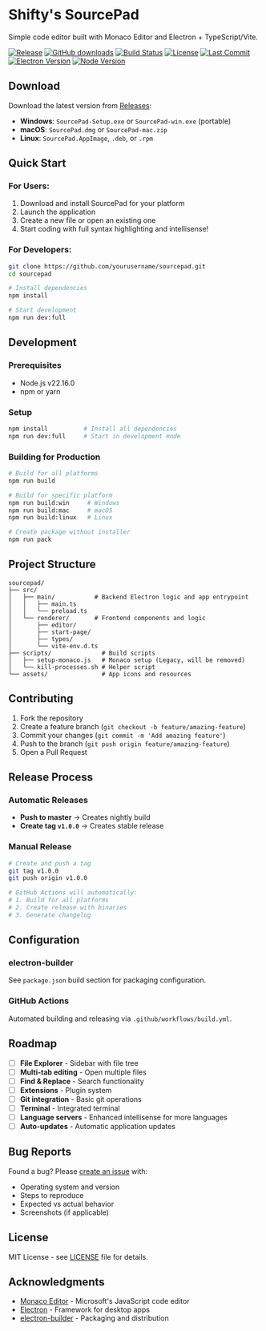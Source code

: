 # Shifty's SourcePad

Simple code editor built with Monaco Editor and Electron + TypeScript/Vite.

[![Release](https://img.shields.io/github/v/release/ShiftyX1/sourcepad)](https://github.com/ShiftyX1/sourcepad/releases)
[![GitHub downloads](https://img.shields.io/github/downloads/ShiftyX1/sourcepad/total)](https://github.com/ShiftyX1/sourcepad/releases)
[![Build Status](https://img.shields.io/github/actions/workflow/status/ShiftyX1/sourcepad/build.yaml?branch=master)](https://github.com/ShiftyX1/sourcepad/actions)
[![License](https://img.shields.io/github/license/ShiftyX1/sourcepad?label=license)](https://github.com/ShiftyX1/sourcepad/blob/master/LICENSE)
[![Last Commit](https://img.shields.io/github/last-commit/ShiftyX1/sourcepad)](https://github.com/ShiftyX1/sourcepad/commits/master)
[![Electron Version](https://img.shields.io/badge/electron-37.3.1-47848F?logo=electron)](https://www.electronjs.org/)
[![Node Version](https://img.shields.io/badge/node.js-22.16.0-green?logo=node.js)](https://nodejs.org/)

## Download

Download the latest version from [Releases](https://github.com/ShiftyX1/sourcepad/releases):

- **Windows**: `SourcePad-Setup.exe` or `SourcePad-win.exe` (portable)
- **macOS**: `SourcePad.dmg` or `SourcePad-mac.zip`
- **Linux**: `SourcePad.AppImage`, `.deb`, or `.rpm`

## Quick Start

### For Users:
1. Download and install SourcePad for your platform
2. Launch the application
3. Create a new file or open an existing one
4. Start coding with full syntax highlighting and intellisense!

### For Developers:

```bash
git clone https://github.com/yourusername/sourcepad.git
cd sourcepad

# Install dependencies
npm install

# Start development
npm run dev:full
```

## Development

### Prerequisites
- Node.js v22.16.0
- npm or yarn

### Setup
```bash
npm install          # Install all dependencies
npm run dev:full     # Start in development mode
```

### Building for Production

```bash
# Build for all platforms
npm run build

# Build for specific platform
npm run build:win     # Windows
npm run build:mac     # macOS
npm run build:linux   # Linux

# Create package without installer
npm run pack
```

## Project Structure

```
sourcepad/
├── src/
│   ├── main/           # Backend Electron logic and app entrypoint
│   │   ├── main.ts
│   │   └── preload.ts
│   └── renderer/       # Frontend components and logic
│       ├── editor/
│       ├── start-page/
│       ├── types/
│       └── vite-env.d.ts
├── scripts/              # Build scripts
│   ├── setup-monaco.js   # Monaco setup (Legacy, will be removed)
│   └── kill-processes.sh # Helper script
└── assets/               # App icons and resources
```

## Contributing

1. Fork the repository
2. Create a feature branch (`git checkout -b feature/amazing-feature`)
3. Commit your changes (`git commit -m 'Add amazing feature'`)
4. Push to the branch (`git push origin feature/amazing-feature`)
5. Open a Pull Request

## Release Process

### Automatic Releases

- **Push to master** → Creates nightly build
- **Create tag `v1.0.0`** → Creates stable release

### Manual Release
```bash
# Create and push a tag
git tag v1.0.0
git push origin v1.0.0

# GitHub Actions will automatically:
# 1. Build for all platforms
# 2. Create release with binaries
# 3. Generate changelog
```

## Configuration

### electron-builder
See `package.json` build section for packaging configuration.

### GitHub Actions
Automated building and releasing via `.github/workflows/build.yml`.

## Roadmap

- [ ] **File Explorer** - Sidebar with file tree
- [ ] **Multi-tab editing** - Open multiple files
- [ ] **Find & Replace** - Search functionality
- [ ] **Extensions** - Plugin system
- [ ] **Git integration** - Basic git operations
- [ ] **Terminal** - Integrated terminal
- [ ] **Language servers** - Enhanced intellisense for more languages
- [ ] **Auto-updates** - Automatic application updates

## Bug Reports

Found a bug? Please [create an issue](https://github.com/ShiftyX1/sourcepad/issues) with:
- Operating system and version
- Steps to reproduce
- Expected vs actual behavior
- Screenshots (if applicable)

## License

MIT License - see [LICENSE](LICENSE) file for details.

## Acknowledgments

- [Monaco Editor](https://microsoft.github.io/monaco-editor/) - Microsoft's JavaScript code editor
- [Electron](https://electronjs.org/) - Framework for desktop apps
- [electron-builder](https://electron.build/) - Packaging and distribution
